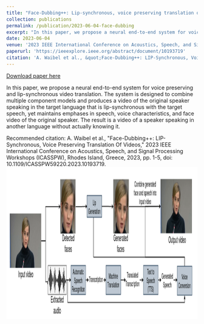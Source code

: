 ```yaml
---
title: "Face-Dubbing++: Lip-synchronous, voice preserving translation of videos"
collection: publications
permalink: /publication/2023-06-04-face-dubbing
excerpt: "In this paper, we propose a neural end-to-end system for voice preserving and lip-synchronous video translation. The system is designed to combine multiple component models and produces a video of the original speaker speaking in the target language that is lip-synchronous with the target speech, yet maintains emphases in speech, voice characteristics, and face video of the original speaker. The result is a video of a speaker speaking in another language without actually knowing it.<br/> <img src='/images/lipdub.png' width=800 height=400>"
date: 2023-06-04
venue: '2023 IEEE International Conference on Acoustics, Speech, and Signal Processing Workshops (ICASSPW)'
paperurl: 'https://ieeexplore.ieee.org/abstract/document/10193719'
citation: 'A. Waibel et al., &quot;Face-Dubbing++: LIP-Synchronous, Voice Preserving Translation Of Videos,&quot; 2023 IEEE International Conference on Acoustics, Speech, and Signal Processing Workshops (ICASSPW), Rhodes Island, Greece, 2023, pp. 1-5, doi: 10.1109/ICASSPW59220.2023.10193719.'
---
```


<a href='https://ieeexplore.ieee.org/abstract/document/10193719'>Download paper here</a>

In this paper, we propose a neural end-to-end system for voice preserving and lip-synchronous video translation. The system is designed to combine multiple component models and produces a video of the original speaker speaking in the target language that is lip-synchronous with the target speech, yet maintains emphases in speech, voice characteristics, and face video of the original speaker. The result is a video of a speaker speaking in another language without actually knowing it.

Recommended citation: A. Waibel et al., "Face-Dubbing++: LIP-Synchronous, Voice Preserving Translation Of Videos," 2023 IEEE International Conference on Acoustics, Speech, and Signal Processing Workshops (ICASSPW), Rhodes Island, Greece, 2023, pp. 1-5, doi: 10.1109/ICASSPW59220.2023.10193719.
<br/> <img src='/images/lipdub.png' width=800 height=400>